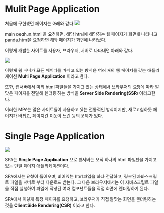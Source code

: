 # Mulit Page Application
 처음에 구현했던 페이지는 아래와 같다
 ![](https://i.imgur.com/BDnwLMO.png)

main 
peghun.html 을 요청하면, 해당 html에 해당하는 웹 페이지가 화면에 나타나고 panda.html을 요청하면 해당 페이지가 화면에 나타났다.

이렇게 개발한 사이트를 사용자, 브라우저, 서버로 나타내면 아래와 같다.

![](https://i.imgur.com/nG4uGtZ.png)

이렇게 웹 서버가 모든 페이지를 가지고 있는 방식을 여러 개의 웹 페이지를 갖는 애플리케이션 **Multi Page Application** 이라고 한다. 

또한, 웹서버에서 미리 html 파일들을 가지고 있는 상태에서 브라우저의 요청에 따라 알맞은 페이지를 전달해 렌더링 하는 방식을 **Server Side Rendering(SSR)** 이라고한다.

이러한 MPA는 많은 사이트들이 사용하고 있는 전통적인 방식이지만, 새로고침하듯 페이지가 바뀌고, 페이지간 이동이 느린 등의 문제가 있다.

# Single Page Application
![](https://i.imgur.com/4yf7gF8.png)

SPA는 **Single Page Application** 으로 웹서버는 오직 하나의 html 파일만을 가지고 있는 단일 페이지 애플리케이션이다.

SPA에서는 요청이 들어오며, 비어있는 html파일을 하나 전달하고, 링크된 자바스크립트 파일을 서버로 부터 다운로드 받는다. 
그 다음 브라우저에서는 이 자바스크립트 파일을 직접 실행하여 파일에 작성된 여러 컴포넌트들을 직접 화면에 렌더링하게 된다.

SPA에서 이렇게 특정 페이지를 요청하고, 브라우저가 직접 알맞는 화면을 렌더링하는 것을 **Client Side Rendering(CSR)** 이라고 한다.

